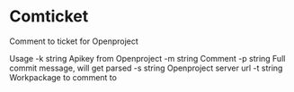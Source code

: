 # Comticket

Comment to ticket for Openproject

Usage 
  -k string
        Apikey from Openproject
  -m string
        Comment
  -p string
        Full commit message, will get parsed
  -s string
        Openproject server url
  -t string
        Workpackage to comment to 